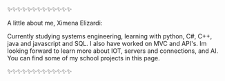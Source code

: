 ✨✨✨✨✨✨✨✨✨✨✨✨✨

A little about me, Ximena Elizardi:

Currently studying systems engineering, learning with python, C#, C++, java and javascript and SQL. I also have worked on MVC and API's.
Im looking forward to learn more about IOT, servers and connections, and AI.
You can find some of my school projects in this page.

✨✨✨✨✨✨✨✨✨✨✨✨✨
